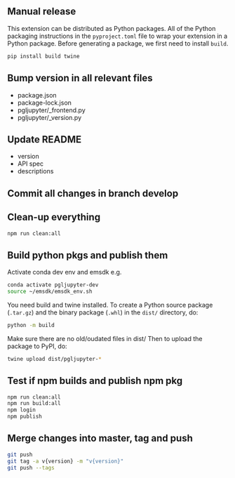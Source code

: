 ## Manual release

This extension can be distributed as Python packages. All of the Python packaging instructions in the `pyproject.toml` file to wrap your extension in a Python package. Before generating a package, we first need to install `build`.

```bash
pip install build twine
```

## Bump version in **all** relevant files

- package.json
- package-lock.json
- pgljupyter/_frontend.py
- pgljupyter/_version.py


## Update README

- version
- API spec
- descriptions

## Commit all changes in branch develop

## Clean-up everything

```bash
npm run clean:all
```

## Build python pkgs and publish them

Activate conda dev env and emsdk e.g.

```bash
conda activate pgljupyter-dev
source ~/emsdk/emsdk_env.sh
```
You need build and twine installed. To create a Python source package (`.tar.gz`) and the binary package (`.whl`) in the `dist/` directory, do:

```bash
python -m build
```

Make sure there are no old/oudated files in dist/
Then to upload the package to PyPI, do:

```bash
twine upload dist/pgljupyter-*
```

## Test if npm builds and publish npm pkg

```bash
npm run clean:all
npm run build:all
npm login
npm publish
```

## Merge changes into master, tag and push

```bash
git push
git tag -a v{version} -m "v{version}"
git push --tags
```
